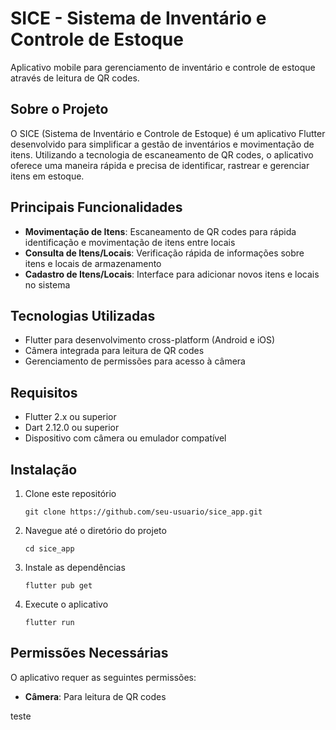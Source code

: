 # SICE - Sistema de Inventário e Controle de Estoque

Aplicativo mobile para gerenciamento de inventário e controle de estoque através de leitura de QR codes.

## Sobre o Projeto

O SICE (Sistema de Inventário e Controle de Estoque) é um aplicativo Flutter desenvolvido para simplificar a gestão de inventários e movimentação de itens. Utilizando a tecnologia de escaneamento de QR codes, o aplicativo oferece uma maneira rápida e precisa de identificar, rastrear e gerenciar itens em estoque.

## Principais Funcionalidades

- **Movimentação de Itens**: Escaneamento de QR codes para rápida identificação e movimentação de itens entre locais
- **Consulta de Itens/Locais**: Verificação rápida de informações sobre itens e locais de armazenamento
- **Cadastro de Itens/Locais**: Interface para adicionar novos itens e locais no sistema

## Tecnologias Utilizadas

- Flutter para desenvolvimento cross-platform (Android e iOS)
- Câmera integrada para leitura de QR codes
- Gerenciamento de permissões para acesso à câmera

## Requisitos

- Flutter 2.x ou superior
- Dart 2.12.0 ou superior
- Dispositivo com câmera ou emulador compatível

## Instalação

1. Clone este repositório
   ```
   git clone https://github.com/seu-usuario/sice_app.git
   ```

2. Navegue até o diretório do projeto
   ```
   cd sice_app
   ```

3. Instale as dependências
   ```
   flutter pub get
   ```

4. Execute o aplicativo
   ```
   flutter run
   ```

## Permissões Necessárias

O aplicativo requer as seguintes permissões:

- **Câmera**: Para leitura de QR codes

teste